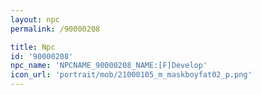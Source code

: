 ```yaml
---
layout: npc
permalink: /90000208

title: Npc
id: '90000208'
npc_name: 'NPCNAME_90000208_NAME:[F]Develop'
icon_url: 'portrait/mob/21000105_m_maskboyfat02_p.png'
---
```

